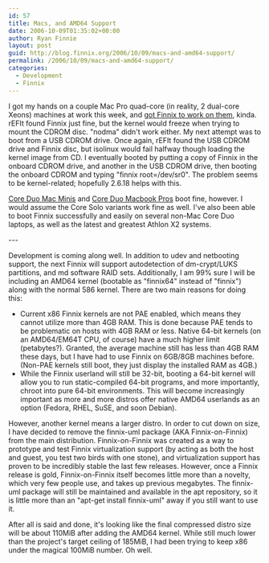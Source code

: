 ```yaml
---
id: 57
title: Macs, and AMD64 Support
date: 2006-10-09T01:35:02+00:00
author: Ryan Finnie
layout: post
guid: http://blog.finnix.org/2006/10/09/macs-and-amd64-support/
permalink: /2006/10/09/macs-and-amd64-support/
categories:
  - Development
  - Finnix
---
```

I got my hands on a couple Mac Pro quad-core (in reality, 2 dual-core Xeons) machines at work this week, and [got Finnix to work on them](http://www.finnix.org/submits/x86/1160195401-3492276741-1559875628.gz), kinda. rEFIt found Finnix just fine, but the kernel would freeze when trying to mount the CDROM disc. "nodma" didn't work either. My next attempt was to boot from a USB CDROM drive. Once again, rEFIt found the USB CDROM drive and Finnix disc, but isolinux would fail halfway though loading the kernel image from CD. I eventually booted by putting a copy of Finnix in the onboard CDROM drive, and another in the USB CDROM drive, then booting the onboard CDROM and typing "finnix root=/dev/sr0". The problem seems to be kernel-related; hopefully 2.6.18 helps with this.

[Core Duo Mac Minis](http://www.finnix.org/submits/x86/1159841457-3492276741-1699090591.gz) and [Core Duo Macbook Pros](http://www.finnix.org/submits/x86/1152082079-1135890989-787139463.gz) boot fine, however. I would assume the Core Solo variants work fine as well. I've also been able to boot Finnix successfully and easily on several non-Mac Core Duo laptops, as well as the latest and greatest Athlon X2 systems.

\---

Development is coming along well. In addition to udev and netbooting support, the next Finnix will support autodetection of dm-crypt/LUKS partitions, and md software RAID sets. Additionally, I am 99% sure I will be including an AMD64 kernel (bootable as "finnix64" instead of "finnix") along with the normal 586 kernel. There are two main reasons for doing this:

  * Current x86 Finnix kernels are not PAE enabled, which means they cannot utilize more than 4GB RAM. This is done because PAE tends to be problematic on hosts with 4GB RAM or less. Native 64-bit kernels (on an AMD64/EM64T CPU, of course) have a much higher limit (petabytes?). Granted, the average machine still has less than 4GB RAM these days, but I have had to use Finnix on 6GB/8GB machines before. (Non-PAE kernels still boot, they just display the installed RAM as 4GB.)
  * While the Finnix userland will still be 32-bit, booting a 64-bit kernel will allow you to run static-compiled 64-bit programs, and more importantly, chroot into pure 64-bit environments. This will become increasingly important as more and more distros offer native AMD64 userlands as an option (Fedora, RHEL, SuSE, and soon Debian).

However, another kernel means a larger distro. In order to cut down on size, I have decided to remove the finnix-uml package (AKA Finnix-on-Finnix) from the main distribution. Finnix-on-Finnix was created as a way to prototype and test Finnix virtualization support (by acting as both the host and guest, you test two birds with one stone), and virtualization support has proven to be incredibly stable the last few releases. However, once a Finnix release is gold, Finnix-on-Finnix itself becomes little more than a novelty, which very few people use, and takes up previous megabytes. The finnix-uml package will still be maintained and available in the apt repository, so it is little more than an "apt-get install finnix-uml" away if you still want to use it.

After all is said and done, it's looking like the final compressed distro size will be about 110MiB after adding the AMD64 kernel. While still much lower than the project's target ceiling of 185MiB, I had been trying to keep x86 under the magical 100MiB number. Oh well.
